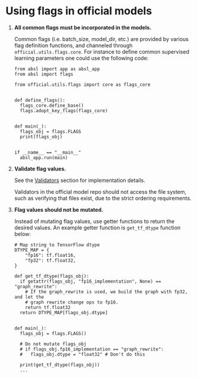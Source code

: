 # Using flags in official models

1. **All common flags must be incorporated in the models.**

   Common flags (i.e. batch_size, model_dir, etc.) are provided by various flag definition functions,
   and channeled through `official.utils.flags.core`. For instance to define common supervised
   learning parameters one could use the following code:

   ```$xslt
   from absl import app as absl_app
   from absl import flags

   from official.utils.flags import core as flags_core


   def define_flags():
     flags_core.define_base()
     flags.adopt_key_flags(flags_core)


   def main(_):
     flags_obj = flags.FLAGS
     print(flags_obj)


   if __name__ == "__main__"
     absl_app.run(main)
   ```
2. **Validate flag values.**

   See the [Validators](#validators) section for implementation details.

   Validators in the official model repo should not access the file system, such as verifying
   that files exist, due to the strict ordering requirements.

3. **Flag values should not be mutated.**

   Instead of mutating flag values, use getter functions to return the desired values. An example
   getter function is `get_tf_dtype` function below:

   ```
   # Map string to TensorFlow dtype
   DTYPE_MAP = {
       "fp16": tf.float16,
       "fp32": tf.float32,
   }

   def get_tf_dtype(flags_obj):
     if getattr(flags_obj, "fp16_implementation", None) == "graph_rewrite":
       # If the graph_rewrite is used, we build the graph with fp32, and let the
       # graph rewrite change ops to fp16.
       return tf.float32
     return DTYPE_MAP[flags_obj.dtype]


   def main(_):
     flags_obj = flags.FLAGS()

     # Do not mutate flags_obj
     # if flags_obj.fp16_implementation == "graph_rewrite":
     #   flags_obj.dtype = "float32" # Don't do this

     print(get_tf_dtype(flags_obj))
     ...
   ```
